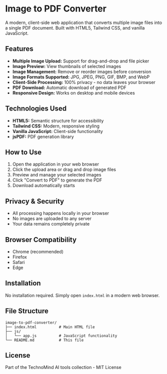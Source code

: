 # Image to PDF Converter

A modern, client-side web application that converts multiple image files into a single PDF document. Built with HTML5, Tailwind CSS, and vanilla JavaScript.

## Features

- **Multiple Image Upload:** Support for drag-and-drop and file picker
- **Image Preview:** View thumbnails of selected images
- **Image Management:** Remove or reorder images before conversion
- **Image Formats Supported:** JPG, JPEG, PNG, GIF, BMP, and WebP
- **Client-Side Processing:** 100% privacy - no data leaves your browser
- **PDF Download:** Automatic download of generated PDF
- **Responsive Design:** Works on desktop and mobile devices

## Technologies Used

- **HTML5:** Semantic structure for accessibility
- **Tailwind CSS:** Modern, responsive styling
- **Vanilla JavaScript:** Client-side functionality
- **jsPDF:** PDF generation library

## How to Use

1. Open the application in your web browser
2. Click the upload area or drag and drop image files
3. Preview and manage your selected images
4. Click "Convert to PDF" to generate the PDF
5. Download automatically starts

## Privacy & Security

- All processing happens locally in your browser
- No images are uploaded to any server
- Your data remains completely private

## Browser Compatibility

- Chrome (recommended)
- Firefox
- Safari
- Edge

## Installation

No installation required. Simply open `index.html` in a modern web browser.

## File Structure

```
image-to-pdf-converter/
├── index.html          # Main HTML file
├── js/
│   └── app.js          # JavaScript functionality
└── README.md           # This file
```

## License

Part of the TechnoMind AI tools collection - MIT License